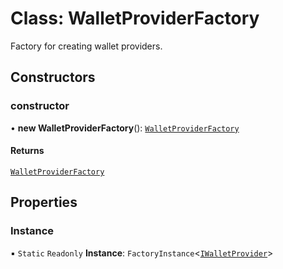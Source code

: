 # Class: WalletProviderFactory

Factory for creating wallet providers.

## Constructors

### constructor

• **new WalletProviderFactory**(): [`WalletProviderFactory`](WalletProviderFactory.md)

#### Returns

[`WalletProviderFactory`](WalletProviderFactory.md)

## Properties

### Instance

▪ `Static` `Readonly` **Instance**: `FactoryInstance`\<[`IWalletProvider`](../interfaces/IWalletProvider.md)\>
